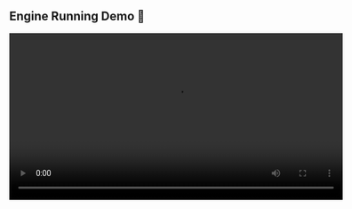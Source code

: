 ## Engine Running Demo 🎥

<video controls width="600">
    <source src="media/Running%20Engine.mp4" type="video/mp4">
    Your browser does not support the video tag.
</video>
